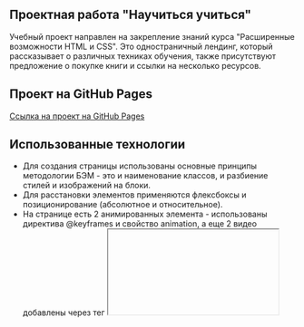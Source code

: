 
## Проектная работа "Научиться учиться"

Учебный проект направлен на закрепление знаний курса "Расширенные возможности HTML и CSS".
Это одностраничный лендинг, который рассказывает о различных техниках обучения, также присутствуют предложение о покупке книги и ссылки на несколько ресурсов. 

## Проект на GitHub Pages

[Ссылка на проект на GitHub Pages](https://kotezh.github.io/how-to-learn/)

## Использованные технологии

* Для создания страницы использованы основные принципы методологии БЭМ - это и наименование классов, и разбиение стилей и изображений на блоки. 
* Для расстановки элементов применяются флексбоксы и позиционирование (абсолютное и относительное). 
* На странице есть 2 анимированных элемента - использованы директива @keyframes и свойство animation, а еще 2 видео добавлены через тег <iframe>.

